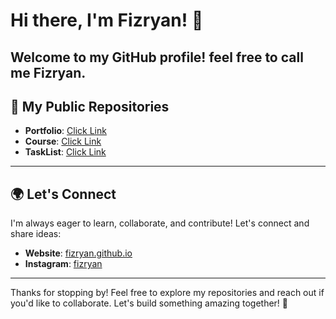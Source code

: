 # Hi there, I'm Fizryan! 👋

Welcome to my GitHub profile! feel free to call me **Fizryan**.
---

## 🔧 My Public Repositories
- **Portfolio**: [Click Link](https://fizryan.github.io/Assets/e-portfolio.html)
- **Course**: [Click Link](https://github.com/Fizryan/Tasks)
- **TaskList**: [Click Link](https://github.com/Fizryan/TaskList)

---

## 🌍 Let's Connect

I'm always eager to learn, collaborate, and contribute! Let's connect and share ideas:

- **Website**: [fizryan.github.io](https://fizryan.github.io/)
- **Instagram**: [fizryan](https://instagram.com/fizryan)

---
Thanks for stopping by! Feel free to explore my repositories and reach out if you'd like to collaborate. Let's build something amazing together! 🚀
